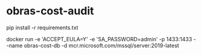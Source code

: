 # obras-cost-audit

pip install -r requirements.txt

docker run -e 'ACCEPT_EULA=Y' -e 'SA_PASSWORD=admin' -p 1433:1433 --name obras-cost-db -d mcr.microsoft.com/mssql/server:2019-latest
